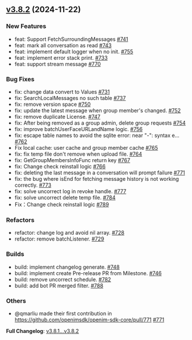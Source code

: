 ## [v3.8.2](https://github.com/openimsdk/openim-sdk-core/releases/tag/v3.8.2) 	(2024-11-22)

### New Features
* feat: Support FetchSurroundingMessages [#741](https://github.com/openimsdk/openim-sdk-core/pull/741)
* feat: mark all conversation as read [#743](https://github.com/openimsdk/openim-sdk-core/pull/743)
* feat: implement default logger when no init. [#755](https://github.com/openimsdk/openim-sdk-core/pull/755)
* feat: implement error stack print. [#733](https://github.com/openimsdk/openim-sdk-core/pull/733)
* feat: support stream message [#770](https://github.com/openimsdk/openim-sdk-core/pull/770)

### Bug Fixes
* fix: change data convert to Values [#731](https://github.com/openimsdk/openim-sdk-core/pull/731)
* fix: SearchLocalMessages no such table [#737](https://github.com/openimsdk/openim-sdk-core/pull/737)
* fix: remove version space [#750](https://github.com/openimsdk/openim-sdk-core/pull/750)
* fix: update the latest message when group member's changed. [#752](https://github.com/openimsdk/openim-sdk-core/pull/752)
* fix: remove duplicate License. [#747](https://github.com/openimsdk/openim-sdk-core/pull/747)
* fix: After being removed as a group admin, delete group requests [#754](https://github.com/openimsdk/openim-sdk-core/pull/754)
* fix: improve batchUserFaceURLandName logic. [#756](https://github.com/openimsdk/openim-sdk-core/pull/756)
* fix: escape table names to avoid the sqlite error: near "-": syntax e… [#762](https://github.com/openimsdk/openim-sdk-core/pull/762)
* Fix local cache: user cache and group member cache [#765](https://github.com/openimsdk/openim-sdk-core/pull/765)
* fix: fix temp file don't remove when upload file. [#764](https://github.com/openimsdk/openim-sdk-core/pull/764)
* fix: GetGroupMembersInfoFunc return key [#767](https://github.com/openimsdk/openim-sdk-core/pull/767)
* fix: Change check reinstall logic [#766](https://github.com/openimsdk/openim-sdk-core/pull/766)
* fix: deleting the last message in a conversation will prompt failure [#771](https://github.com/openimsdk/openim-sdk-core/pull/771)
* fix: the bug where isEnd for fetching message history is not working correctly. [#773](https://github.com/openimsdk/openim-sdk-core/pull/773)
* fix: solve uncorrect log in revoke handle. [#777](https://github.com/openimsdk/openim-sdk-core/pull/777)
* fix: solve uncorrect delete temp file. [#784](https://github.com/openimsdk/openim-sdk-core/pull/784)
* Fix：Change check reinstall logic [#789](https://github.com/openimsdk/openim-sdk-core/pull/789)

### Refactors
* refactor: change log and avoid nil array. [#728](https://github.com/openimsdk/openim-sdk-core/pull/728)
* refactor: remove batchListener. [#729](https://github.com/openimsdk/openim-sdk-core/pull/729)

### Builds
* build: implement changelog generate. [#748](https://github.com/openimsdk/openim-sdk-core/pull/748)
* build: implement create Pre-release PR from Milestone. [#746](https://github.com/openimsdk/openim-sdk-core/pull/746)
* build: remove uncorrect schedule. [#782](https://github.com/openimsdk/openim-sdk-core/pull/782)
* build: add bot PR merged filter. [#788](https://github.com/openimsdk/openim-sdk-core/pull/788)

### Others
* @qmarliu made their first contribution in https://github.com/openimsdk/openim-sdk-core/pull/771 [#771](https://github.com/openimsdk/openim-sdk-core/pull/771)

**Full Changelog**: [v3.8.1...v3.8.2](https://github.com/openimsdk/openim-sdk-core/compare/v3.8.1...v3.8.2)

